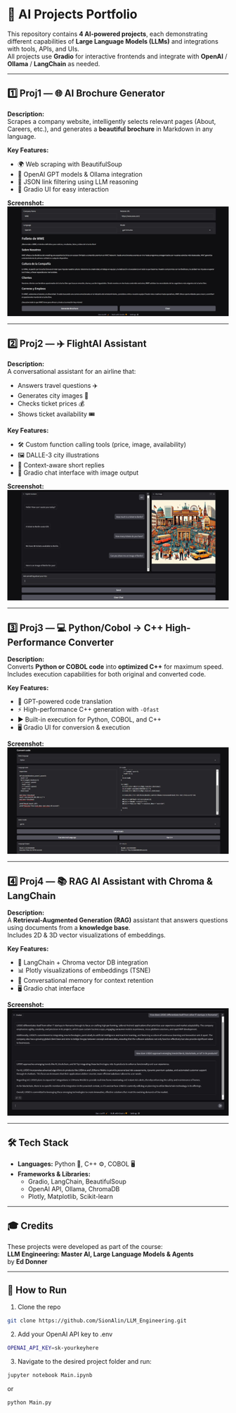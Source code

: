 # 🚀 AI Projects Portfolio  

This repository contains **4 AI-powered projects**, each demonstrating different capabilities of **Large Language Models (LLMs)** and integrations with tools, APIs, and UIs.  
All projects use **Gradio** for interactive frontends and integrate with **OpenAI** / **Ollama** / **LangChain** as needed.

---

## 1️⃣ Proj1 — 🌐 AI Brochure Generator  
**Description:**  
Scrapes a company website, intelligently selects relevant pages (About, Careers, etc.), and generates a **beautiful brochure** in Markdown in any language.  

**Key Features:**
- 🌍 Web scraping with BeautifulSoup  
- 🤖 OpenAI GPT models & Ollama integration  
- 📜 JSON link filtering using LLM reasoning  
- 🎨 Gradio UI for easy interaction  

**Screenshot:**  
![Proj1 Screenshot](Proj1_Brochure/Project_1.JPG)

---

## 2️⃣ Proj2 — ✈️ FlightAI Assistant  
**Description:**  
A conversational assistant for an airline that:  
- Answers travel questions ✈️  
- Generates city images 🎨  
- Checks ticket prices 💰  
- Shows ticket availability 🎟️  

**Key Features:**
- 🛠️ Custom function calling tools (price, image, availability)  
- 🖼️ DALLE-3 city illustrations  
- 💬 Context-aware short replies  
- 📱 Gradio chat interface with image output  

**Screenshot:**  
![Proj2 Screenshot](Proj2_AI_Assistant/Project_2.JPG)

---

## 3️⃣ Proj3 — 💻 Python/Cobol → C++ High-Performance Converter  
**Description:**  
Converts **Python or COBOL code** into **optimized C++** for maximum speed.  
Includes execution capabilities for both original and converted code.  

**Key Features:**
- 🔄 GPT-powered code translation  
- ⚡ High-performance C++ generation with `-Ofast`  
- ▶️ Built-in execution for Python, COBOL, and C++  
- 🖥️ Gradio UI for conversion & execution  

**Screenshot:**  
![Proj3 Screenshot](Proj3_PythonOrCobol_to_C++_Converter/Project_3.JPG)

---

## 4️⃣ Proj4 — 📚 RAG AI Assistant with Chroma & LangChain  
**Description:**  
A **Retrieval-Augmented Generation (RAG)** assistant that answers questions using documents from a **knowledge base**.  
Includes 2D & 3D vector visualizations of embeddings.  

**Key Features:**
- 🧠 LangChain + Chroma vector DB integration  
- 📊 Plotly visualizations of embeddings (TSNE)  
- 💬 Conversational memory for context retention  
- 🖥️ Gradio chat interface  

**Screenshot:**  
![Proj4 Screenshot](Proj4_RAG_AI_Assistant/Project_4.JPG)

---

## 🛠️ Tech Stack
- **Languages:** Python 🐍, C++ ⚙️, COBOL 🖥️  
- **Frameworks & Libraries:**  
  - Gradio, LangChain, BeautifulSoup  
  - OpenAI API, Ollama, ChromaDB  
  - Plotly, Matplotlib, Scikit-learn  

---

## 🎓 Credits  
These projects were developed as part of the course:  
**LLM Engineering: Master AI, Large Language Models & Agents**  
by **Ed Donner**  

---

## 📌 How to Run
1. Clone the repo  
```bash
git clone https://github.com/SionAlin/LLM_Engineering.git
```
2. Add your OpenAI API key to .env
```bash
OPENAI_API_KEY=sk-yourkeyhere
```
3. Navigate to the desired project folder and run:
```bash
jupyter notebook Main.ipynb
```
or
```bash
python Main.py
```